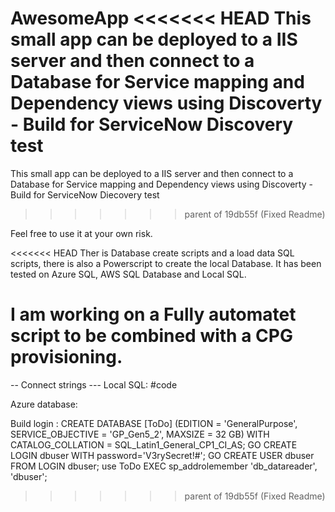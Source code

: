 AwesomeApp
<<<<<<< HEAD
This small app can be deployed to a IIS server and then connect to a Database for Service mapping and Dependency views using Discoverty - Build for ServiceNow Discovery test
=======
This small app can be deployed to a IIS server and then connect to a Database for Service mapping and Dependency views using Discoverty - Build for ServiceNow Diecovery test
>>>>>>> parent of 19db55f (Fixed Readme)

Feel free to use it at your own risk. 


<<<<<<< HEAD
Ther is Database create scripts and a load data SQL scripts, there is also a Powerscript to create the local Database.
It has been tested on Azure SQL, AWS SQL Database and Local SQL.

I am working on a Fully automatet script to be combined with a CPG provisioning.
=======


-- Connect strings --- 
Local SQL:
#code
    <connectionStrings>
        <add name="ToDoDB"
        connectionString="Server=(local);user id=dbuser;password=VerySecret; initial catalog=to_do; 
        MultipleActiveResultSets=true" providerName="System.Data.SqlClient"/>
    </connectionStrings>

 Azure database:
    <connectionStrings>
        <add name="ToDoDB"
        connectionString="Server=kr-sql.database.windows.net;user id=dbuser;password=V3rySecret!#; initial catalog=to_to; 
        MultipleActiveResultSets=true" providerName="System.Data.SqlClient"/>
    </connectionStrings>

 Build login :
        CREATE DATABASE [ToDo]  (EDITION = 'GeneralPurpose', SERVICE_OBJECTIVE = 'GP_Gen5_2', MAXSIZE = 32 GB) WITH CATALOG_COLLATION = SQL_Latin1_General_CP1_CI_AS;
        GO
        CREATE LOGIN dbuser WITH password='V3rySecret!#';
        GO
        CREATE USER dbuser FROM LOGIN dbuser;
        use ToDo
        EXEC sp_addrolemember 'db_datareader', 'dbuser';
>>>>>>> parent of 19db55f (Fixed Readme)
